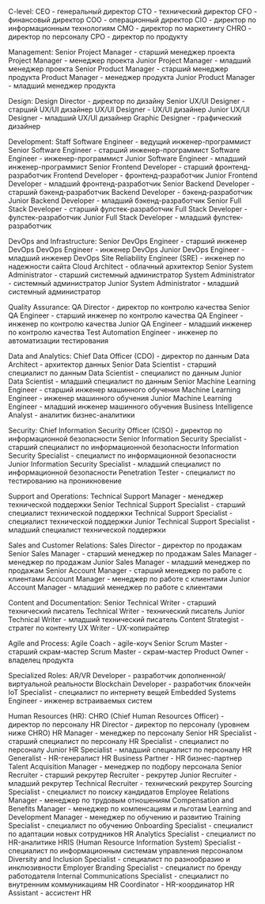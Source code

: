 C-level:
CEO - генеральный директор
CTO - технический директор
CFO - финансовый директор
COO - операционный директор
CIO - директор по информационным технологиям
CMO - директор по маркетингу
CHRO - директор по персоналу
CPO - директор по продукту

Management:
Senior Project Manager - старший менеджер проекта
Project Manager - менеджер проекта
Junior Project Manager - младший менеджер проекта
Senior Product Manager - старший менеджер продукта
Product Manager - менеджер продукта
Junior Product Manager - младший менеджер продукта

Design:
Design Director - директор по дизайну
Senior UX/UI Designer - старший UX/UI дизайнер
UX/UI Designer - UX/UI дизайнер
Junior UX/UI Designer - младший UX/UI дизайнер
Graphic Designer - графический дизайнер

Development:
Staff Software Engineer - ведущий инженер-программист
Senior Software Engineer - старший инженер-программист
Software Engineer - инженер-программист
Junior Software Engineer - младший инженер-программист
Senior Frontend Developer - старший фронтенд-разработчик
Frontend Developer - фронтенд-разработчик
Junior Frontend Developer - младший фронтенд-разработчик
Senior Backend Developer - старший бэкенд-разработчик
Backend Developer - бэкенд-разработчик
Junior Backend Developer - младший бэкенд-разработчик
Senior Full Stack Developer - старший фулстек-разработчик
Full Stack Developer - фулстек-разработчик
Junior Full Stack Developer - младший фулстек-разработчик

DevOps and Infrastructure:
Senior DevOps Engineer - старший инженер DevOps
DevOps Engineer - инженер DevOps
Junior DevOps Engineer - младший инженер DevOps
Site Reliability Engineer (SRE) - инженер по надежности сайта
Cloud Architect - облачный архитектор
Senior System Administrator - старший системный администратор
System Administrator - системный администратор
Junior System Administrator - младший системный администратор

Quality Assurance:
QA Director - директор по контролю качества
Senior QA Engineer - старший инженер по контролю качества
QA Engineer - инженер по контролю качества
Junior QA Engineer - младший инженер по контролю качества
Test Automation Engineer - инженер по автоматизации тестирования

Data and Analytics:
Chief Data Officer (CDO) - директор по данным
Data Architect - архитектор данных
Senior Data Scientist - старший специалист по данным
Data Scientist - специалист по данным
Junior Data Scientist - младший специалист по данным
Senior Machine Learning Engineer - старший инженер машинного обучения
Machine Learning Engineer - инженер машинного обучения
Junior Machine Learning Engineer - младший инженер машинного обучения
Business Intelligence Analyst - аналитик бизнес-аналитики

Security:
Chief Information Security Officer (CISO) - директор по информационной безопасности
Senior Information Security Specialist - старший специалист по информационной безопасности
Information Security Specialist - специалист по информационной безопасности
Junior Information Security Specialist - младший специалист по информационной безопасности
Penetration Tester - специалист по тестированию на проникновение

Support and Operations:
Technical Support Manager - менеджер технической поддержки
Senior Technical Support Specialist - старший специалист технической поддержки
Technical Support Specialist - специалист технической поддержки
Junior Technical Support Specialist - младший специалист технической поддержки

Sales and Customer Relations:
Sales Director - директор по продажам
Senior Sales Manager - старший менеджер по продажам
Sales Manager - менеджер по продажам
Junior Sales Manager - младший менеджер по продажам
Senior Account Manager - старший менеджер по работе с клиентами
Account Manager - менеджер по работе с клиентами
Junior Account Manager - младший менеджер по работе с клиентами

Content and Documentation:
Senior Technical Writer - старший технический писатель
Technical Writer - технический писатель
Junior Technical Writer - младший технический писатель
Content Strategist - стратег по контенту
UX Writer - UX-копирайтер

Agile and Process:
Agile Coach - agile-коуч
Senior Scrum Master - старший скрам-мастер
Scrum Master - скрам-мастер
Product Owner - владелец продукта

Specialized Roles:
AR/VR Developer - разработчик дополненной/виртуальной реальности
Blockchain Developer - разработчик блокчейн
IoT Specialist - специалист по интернету вещей
Embedded Systems Engineer - инженер встраиваемых систем

Human Resources (HR):
CHRO (Chief Human Resources Officer) - директор по персоналу
HR Director - директор по персоналу (уровнем ниже CHRO)
HR Manager - менеджер по персоналу
Senior HR Specialist - старший специалист по персоналу
HR Specialist - специалист по персоналу
Junior HR Specialist - младший специалист по персоналу
HR Generalist - HR-генералист
HR Business Partner - HR бизнес-партнер
Talent Acquisition Manager - менеджер по подбору персонала
Senior Recruiter - старший рекрутер
Recruiter - рекрутер
Junior Recruiter - младший рекрутер
Technical Recruiter - технический рекрутер
Sourcing Specialist - специалист по поиску кандидатов
Employee Relations Manager - менеджер по трудовым отношениям
Compensation and Benefits Manager - менеджер по компенсациям и льготам
Learning and Development Manager - менеджер по обучению и развитию
Training Specialist - специалист по обучению
Onboarding Specialist - специалист по адаптации новых сотрудников
HR Analytics Specialist - специалист по HR-аналитике
HRIS (Human Resource Information System) Specialist - специалист по информационным системам управления персоналом
Diversity and Inclusion Specialist - специалист по разнообразию и инклюзивности
Employer Branding Specialist - специалист по бренду работодателя
Internal Communications Specialist - специалист по внутренним коммуникациям
HR Coordinator - HR-координатор
HR Assistant - ассистент HR
